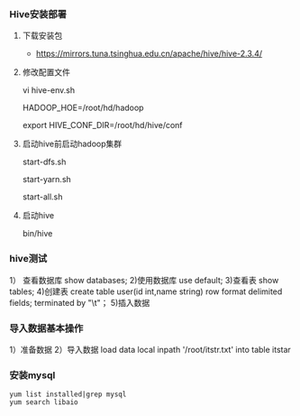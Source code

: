 ### Hive安装部署 

1. 下载安装包

   - https://mirrors.tuna.tsinghua.edu.cn/apache/hive/hive-2.3.4/

2. 修改配置文件

   vi hive-env.sh

   HADOOP_HOE=/root/hd/hadoop

   export HIVE_CONF_DIR=/root/hd/hive/conf

3. 启动hive前启动hadoop集群

   start-dfs.sh

   start-yarn.sh

   start-all.sh

4. 启动hive

   bin/hive

### hive测试

1） 查看数据库
	show databases;
2)使用数据库
	use default;
3)查看表
	show tables;
4)创建表
	create table user(id int,name string) row format delimited fields;
	terminated by "\t"；
5)插入数据

### 导入数据基本操作
1）准备数据
2）导入数据
load data local inpath '/root/itstr.txt'  into  table itstar

### 安装mysql
	yum list installed|grep mysql
	yum search libaio


	
	
	
	
